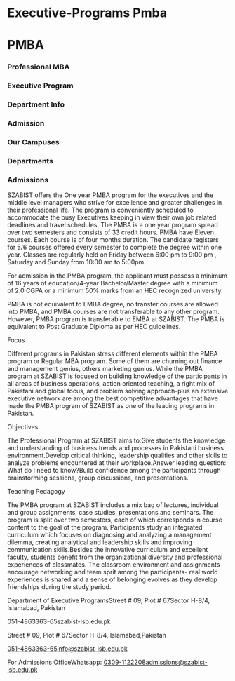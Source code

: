 # Executive-Programs Pmba

# PMBA

### Professional MBA

### Executive Program

### Department Info

### Admission

### Our Campuses

### Departments

### Admissions

SZABIST offers the One year PMBA program for the executives and the middle level managers who strive for excellence and greater challenges in their professional life. The program is conveniently scheduled to accommodate the busy Executives keeping in view their own job related deadlines and travel schedules. The PMBA is a one year program spread over two semesters and consists of 33 credit hours. PMBA have Eleven courses. Each course is of four months duration. The candidate registers for 5/6 courses offered every semester to complete the degree within one year. Classes are regularly held on Friday between 6:00 pm to 9:00 pm , Saturday and Sunday from 10:00 am to 5:00pm.

For admission in the PMBA program, the applicant must possess a minimum of 16 years of education/4-year Bachelor/Master degree with a minimum of 2.0 CGPA or a minimum 50% marks from an HEC recognized university.

PMBA is not equivalent to EMBA degree, no transfer courses are allowed into PMBA, and PMBA courses are not transferable to any other program. However, PMBA program is transferable to EMBA at SZABIST. The PMBA is equivalent to Post Graduate Diploma as per HEC guidelines.

Focus

Different programs in Pakistan stress different elements within the PMBA program or Regular MBA program. Some of them are churning out finance and management genius, others marketing genius. While the PMBA program at SZABIST is focused on building knowledge of the participants in all areas of business operations, action oriented teaching, a right mix of Pakistani and global focus, and problem solving approach-plus an extensive executive network are among the best competitive advantages that have made the PMBA program of SZABIST as one of the leading programs in Pakistan.

Objectives

The Professional Program at SZABIST aims to:Give students the knowledge and understanding of business trends and processes in Pakistani business environment.Develop critical thinking, leadership qualities and other skills to analyze problems encountered at their workplace.Answer leading question: What do I need to know?Build confidence among the participants through brainstorming sessions, group discussions, and presentations.

Teaching Pedagogy

The PMBA program at SZABIST includes a mix bag of lectures, individual and group assignments, case studies, presentations and seminars. The program is split over two semesters, each of which corresponds in course content to the goal of the program. Participants study an integrated curriculum which focuses on diagnosing and analyzing a management dilemma, creating analytical and leadership skills and improving communication skills.Besides the innovative curriculum and excellent faculty, students benefit from the organizational diversity and professional experiences of classmates. The classroom environment and assignments encourage networking and team sprit among the participants- real world experiences is shared and a sense of belonging evolves as they develop friendships during the study period.

Department of Executive ProgramsStreet # 09, Plot # 67Sector H-8/4, Islamabad, Pakistan

051-4863363-65szabist-isb.edu.pk

Street # 09, Plot # 67Sector H-8/4, Islamabad,Pakistan

051-4863363-65info@szabist-isb.edu.pk

For Admissions OfficeWhatsapp: 0309-1122208admissions@szabist-isb.edu.pk

